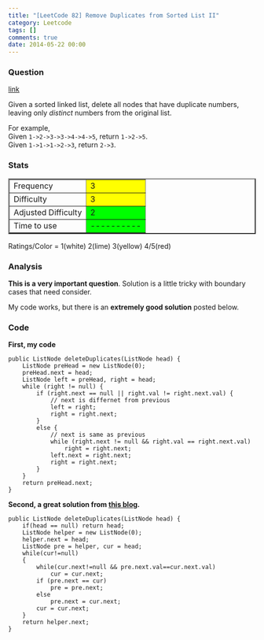 ```yaml
---
title: "[LeetCode 82] Remove Duplicates from Sorted List II"
category: Leetcode
tags: []
comments: true
date: 2014-05-22 00:00
---
```



### Question

[link](https://oj.leetcode.com/problems/remove-duplicates-from-sorted-list-ii/)

<div class="question-content">
            <p></p><p>
Given a sorted linked list, delete all nodes that have duplicate numbers, leaving only <i>distinct</i> numbers from the original list.
</p>
<p>
For example,<br>
Given <code>1-&gt;2-&gt;3-&gt;3-&gt;4-&gt;4-&gt;5</code>, return <code>1-&gt;2-&gt;5</code>.<br>
Given <code>1-&gt;1-&gt;1-&gt;2-&gt;3</code>, return <code>2-&gt;3</code>.
</p><p></p>
          </div>

### Stats

<table border="2">
	<tr>
		<td>Frequency</td>
		<td bgcolor="yellow">3</td>
	</tr>
	<tr>
		<td>Difficulty</td>
		<td bgcolor="yellow">3</td>
	</tr>
	<tr>
		<td>Adjusted Difficulty</td>
		<td bgcolor="lime">2</td>
	</tr>
	<tr>
		<td>Time to use</td>
		<td bgcolor="lime">----------</td>
	</tr>
</table>

Ratings/Color = 1(white) 2(lime) 3(yellow) 4/5(red)

### Analysis

**This is a very important question**. Solution is a little tricky with boundary cases that need consider.

My code works, but there is an **extremely good solution** posted below.

### Code

**First, my code**

    public ListNode deleteDuplicates(ListNode head) {
        ListNode preHead = new ListNode(0);
        preHead.next = head;
        ListNode left = preHead, right = head;
        while (right != null) {
            if (right.next == null || right.val != right.next.val) {
                // next is differnet from previous
                left = right;
                right = right.next;
            }
            else {
                // next is same as previous
                while (right.next != null && right.val == right.next.val)
                    right = right.next;
                left.next = right.next;
                right = right.next;
            }
        }
        return preHead.next;
    }

**Second, a great solution from [this blog](http://codeganker.blogspot.sg/2014/04/remove-duplicates-from-sorted-list-ii.html).**

    public ListNode deleteDuplicates(ListNode head) {
        if(head == null) return head;
        ListNode helper = new ListNode(0);
        helper.next = head;
        ListNode pre = helper, cur = head;
        while(cur!=null)
        {
            while(cur.next!=null && pre.next.val==cur.next.val)
                cur = cur.next;
            if (pre.next == cur)
                pre = pre.next;
            else
                pre.next = cur.next;
            cur = cur.next;
        }
        return helper.next;
    }
